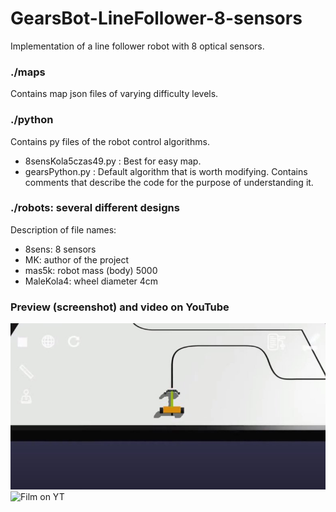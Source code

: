 # GearsBot-LineFollower-8-sensors
Implementation of a line follower robot with 8 optical sensors.

### ./maps
Contains map json files of varying difficulty levels.

### ./python
Contains py files of the robot control algorithms.
* 8sensKola5czas49.py : Best for easy map. 
* gearsPython.py : Default algorithm that is worth modifying. Contains comments that describe the code for the purpose of understanding it.

### ./robots: several different designs
Description of file names:<br>
* 8sens: 8 sensors
* MK: author of the project
* mas5k: robot mass (body) 5000
* MaleKola4: wheel diameter 4cm

### Preview (screenshot) and video on YouTube
![Screen shoot](./img/film.jpg)
![Film on YT](https://youtu.be/sbSGgd5mUig?si=rP5f5NeyQFozdSCt)


